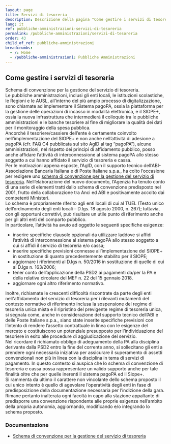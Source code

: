 ```yaml
---
layout: page
title: Servizi di tesoreria
description: Descrizione della pagina "Come gestire i servizi di tesoreria"
lang: it
ref: pubbliche-amministrazioni-servizi-di-tesoreria
permalink: /pubbliche-amministrazioni/servizi-di-tesoreria
order: 43
child_of_ref: pubbliche-amministrazioni
breadcrumbs:
  - /: Home
  - /pubbliche-amministrazioni: Pubbliche Amministrazioni
---
```


## Come gestire i servizi di tesoreria

Schema di convenzione per la gestione del servizio di tesoreria.  
Le pubbliche amministrazioni, inclusi gli enti locali, le istituzioni scolastiche, le Regioni e le AUSL, all’interno del più ampio processo di digitalizzazione, sono chiamate ad implementare il Sistema pagoPA, ossia la piattaforma per la gestione delle operazioni di incasso in modalità elettronica, e il SIOPE+, ossia la nuova infrastruttura che intermedierà il colloquio tra le pubbliche amministrazioni e le banche tesoriere al fine di migliorare la qualità dei dati per il monitoraggio della spesa pubblica.  
Ancorché il tesoriere/cassiere dell’ente è certamente coinvolto nell’implementazione del SIOPE+ e non anche nell’attività di adesione a pagoPA (cfr. FAQ C4 pubblicata sul sito AgID al tag “pagoPA”), alcune amministrazioni, nel rispetto dei principi di affidamento pubblico, posso anche affidare l’attività di interconnessione al sistema pagoPA allo stesso soggetto a cui hanno affidato il servizio di tesoreria e cassa.  
Per le motivazioni appena esposte, l’AgID, con il supporto tecnico dell’ABI-Associazione Bancaria Italiana e di Poste Italiane s.p.a., ha colto l’occasione per redigere uno [schema di convenzione per la gestione del servizio di tesoreria](https://github.com/italia/lg-pagopa-docs/blob/master/documentazione_tecnica_collegata/tesoreria/schema_convenzione_tesoreria.zip). Nell’elaborazione del nuovo documento, l’Agenzia ha tenuto conto di una serie di elementi tratti dallo schema di convenzione predisposto nel 2001, frutto della collaborazione tra Anci ed ABI e positivamente accolto dai competenti Ministeri.  
Lo schema è propriamente riferito agli enti locali di cui al TUEL (Testo unico dell’ordinamento degli enti locali – D.lgs. 18 agosto 2000, n. 267); tuttavia, con gli opportuni correttivi, può risultare un utile punto di riferimento anche per gli altri enti del comparto pubblico.  
In particolare, l’attività ha avuto ad oggetto le seguenti specifiche esigenze:
* inserire specifiche clausole opzionali da utilizzare laddove si affidi l’attività di interconnessione al sistema pagoPA allo stesso soggetto a cui si affidi il servizio di tesoreria e/o cassa;
* inserire specifiche previsioni connesse all’implementazione del SIOPE+ in sostituzione di quanto precedentemente stabilito per il SIOPE;
* aggiornare i riferimenti al D.lgs n. 50/2016 in sostituzione di quelle di cui al D.lgs n. 163/2006;
* tener conto dell’applicazione della PSD2 ai pagamenti da/per la PA e della relativa circolare del MEF n. 22 del 15 gennaio 2018.
* aggiornare ogni altro riferimento normativo.

Inoltre, richiamate le crescenti difficoltà riscontrate da parte degli enti nell'affidamento del servizio di tesoreria per i rilevanti mutamenti del contesto normativo di riferimento  inclusa la sospensione del regime di tesoreria unica mista e il ripristino del previgente regime di tesoreria unica,  si segnala come, anche in considerazione del supporto tecnico dell’ABI e delle Poste Italiane s.p.a., siano state inserite specifiche previsioni con l’intento di rendere l’assetto contrattuale in linea con le esigenze del mercato e costituiscono un potenziale presupposto per l’individuazione del tesoriere in esito alle procedure di aggiudicazione del servizio.  
Nel ricordare il richiamato obbligo di adeguamento della PA alla disciplina derivante dalla PSD2 entro la fine del corrente anno, si sollecitano gli enti a prendere ogni necessaria iniziativa per assicurare il superamento di assetti convenzionali non più in linea con la disciplina in tema di servizi di pagamento. In questo contesto si auspica che lo schema di convenzione di tesoreria e cassa possa rappresentare un valido supporto anche per tale finalità oltre che per quelle inerenti il sistema pagoPA ed il Siope+.  
Si rammenta da ultimo il carattere non vincolante dello schema proposto il cui unico intento è quello di agevolare l’operatività degli enti in fase di predisposizione della documentazione necessaria per l’indizione della gara.  
Rimane pertanto inalterata ogni facoltà in capo alla stazione appaltante di predisporre una convenzione rispondente alle proprie esigenze nell’ambito della propria autonomia, aggiornando, modificando e/o integrando lo schema proposto.  

### Documentazione

* [Schema di convenzione per la gestione del servizio di tesoreria](https://www.agid.gov.it/sites/default/files/repository_files/schema_convenzione_tesoreria.zip)
